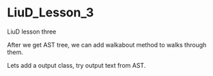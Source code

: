 # LiuD_Lesson_3
LiuD lesson three

After we get AST tree, we can add walkabout method to walks through them.

Lets add a output class, try output text from AST.
